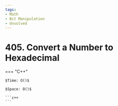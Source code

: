 ```yaml
---
tags:
- Math
- Bit Manipulation
- Unsolved
---
```



# 405. Convert a Number to Hexadecimal

=== "C++"

    $Time: O()$

    $Space: O()$

    ```c++
    ```